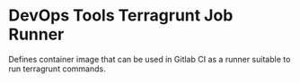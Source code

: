 # DevOps Tools Terragrunt Job Runner

Defines container image that can be used in Gitlab CI as a runner suitable to run terragrunt commands.
